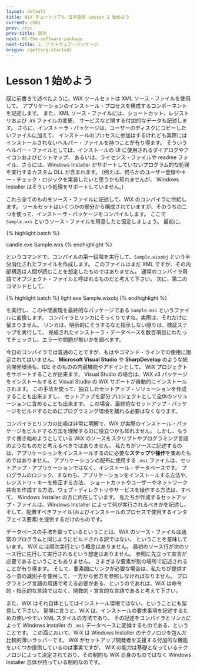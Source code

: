 ```yaml
---
layout: default
title: WiX チュートリアル 日本語訳 Lesson 1 始めよう
current: ch01
prev: /toc
prev-title: 目次
next: 01-the-software-package
next-title: 1. ソフトウェア・パッケージ
origin: /getting-started/
---
```

# Lesson 1 始めよう

既に前書きで述べたように、WiX ツールセットは XML ソース・ファイルを使用して、
アプリケーションのインストール・プロセスを構成するコンポーネントを記述します。
また、XML ソース・ファイルには、ショートカット、レジストリおよび .ini ファイルの変更、
サービスなど関する付加的なデータも記述します。
さらに、インストーラ・パッケージは、ユーザーのディスクにコピーしたいファイルに加えて、
インストールのプロセスに参加はするけれども実際にはインストールされないヘルパー・ファイルを持つことが有り得ます。
そういうヘルパー・ファイルとしては、インストールの UI に使用されるダイアログやアイコンおよびビットマップ、
あるいは、ライセンス・ファイルや readme ファイル、さらには、Windows Installer 
がサポートしていないプログラム的な処理を実行するカスタム DLL が含まれます。
(例えば、何らかのユーザー登録やキー・チェック・ロジックを実装したいと思うかも知れませんが、
Windows Installer はそういう処理をサポートしていません。)

これら全てのものをソース・ファイルに記述して、WiX のコンパイラに供給します。
ツールセットはいくつかの部分から構成されていますが、そのうちの二つを使って、インストーラ・パッケージをコンパイルします。
ここで `Sample.wxs` というソース・ファイルを用意したと仮定しましょう。
最初に、

{% highlight batch %}

candle.exe Sample.wxs
{% endhighlight %}

というコマンドで、コンパイルの第一段階を実行して、`Sample.wixobj` という半分消化されたファイルを作成します。
このファイルはまだ XML ですが、その内部構造は人間が読むことを想定したものではありません。
通常のコンパイラ用語でオブジェクト・ファイルと呼ばれるものだと考えて下さい。
次に、第二のコマンドとして、

{% highlight batch %}
light.exe Sample.wixobj
{% endhighlight %}

を実行し、この中間表現を最終的なパッケージである `Sample.msi` というファイルに変換します。
コンパイラとリンカにそっくりですね。実際は、それだけに留まりません。
リンカは、明示的にそうするなと指示しない限りは、検証ステップを実行して、
完成されたインストーラ・データベースを数百項目にわたってチェックし、エラーや問題が無いかを調べます。

今日のコンパイラでは普通のことですが、もはやコマンド・ラインでの使用に限定されてはいません。
**Microsoft Visual Studio** や **SharpDevelop** のような統合開発環境も、IDE そのものの内蔵機能やアドインとして、
WiX プロジェクトをサポートすることが出来ます。
Visual Studio の場合は、WiX v3 パッケージをインストールすると Visual Studio の WiX サポートが自動的にインストールされます。
この手法を使って、独立したセットアップ・ソリューションを作成することも出来ますし、
セットアップを部分プロジェクトとして全体のソリューションに含めることも出来ます。
この場合、最終的なセットアップ・パッケージをビルドするためにプログラミング環境を離れる必要はなくなります。

コンパイラとリンカの比喩は非常に明解で、WiX が実際のインストール・パッケージをビルドする方法を理解するのに役立つかも知れません。
しかし、もうすぐ書き始めようとしている WiX のソースをスクリプトやプログラミング言語のようなものだと考えるべきではありません。
私たちがソースに記述するのは、アプリケーションをインストールするのに必要な**ステップ**や**操作**を集めたものではありません。
アプリケーションの配布に使用する `.msi` ファイルは、セットアップ・アプリケーションではなく、インストール・データベースです。
プログラムのロジック、すなわち、アプリケーションをインストールする方法や、レジストリ・キーを修正する方法、
ショートカットやユーザーやネットワーク共有を作成する方法、ウェブ・ディレクトリやサービスを操作する方法は、すべて、
Windows Installer の方に内在しています。
私たちが作成するセットアップ・ファイルは、Windows Installer によって何が実行されるべきかを記述し、
そして、配置すべきファイル(およびインストールのプロセスで使用するインタフェイス要素)を提供するだけのものです。

データベースの手法を取っているということは、WiX のソース・ファイルは通常のプログラムと同じようにビルドされる訳ではない、
ということを意味しています。
WiX には順次実行という概念はありません。
最初のソース行が次のソース行に先行して実行されるという想定はありません。
参照に先立って宣言が必要であるということもありません。
さまざまな要素が別の場所で記述されることが有り得ます。
そして、要素間にリンクが必要な場合は、私たちが提供する一意の識別子を使用して、一方から他方を参照しなければなりません。
プログラミング言語の用語で考える必要がある、というのであれば、WiX は命令的・指示的な言語ではなく、関数的・宣言的な言語であると考えて下さい。

また、WiX はそれ自体としてはインストール環境ではない、ということにも留意して下さい。
簡単に言うと、WiX は、インストールの要求事項を記述するための使いやすい XML スタイルの方法であり、
その記述をコンパイラとリンカによって Windows Installer の `.msi` データベースに変換するものである、ということです。
この面において、WiX は Windows Installer のテクノロジを包んだ比較的薄いラッパーです。
WiX がセットアップ開発者を支援する付加的な機能をいくつか提供しているのは事実ですが、
WiX の能力は基礎となっているテクノロジによって決定されており、その制約も WiX 自身のものではなく 
Windows Installer 自体が持っている制約なのです。
